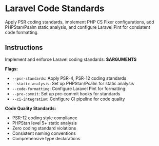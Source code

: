 # Laravel Code Standards

Apply PSR coding standards, implement PHP CS Fixer configurations, add PHPStan/Psalm static analysis, and configure Laravel Pint for consistent code formatting.

## Instructions

Implement and enforce Laravel coding standards: **$ARGUMENTS**

**Flags:**
- `--psr-standards`: Apply PSR-4, PSR-12 coding standards
- `--static-analysis`: Set up PHPStan/Psalm for static analysis
- `--code-formatting`: Configure Laravel Pint for formatting
- `--pre-commit`: Set up pre-commit hooks for standards
- `--ci-integration`: Configure CI pipeline for code quality

**Code Quality Standards:**
- PSR-12 coding style compliance
- PHPStan level 5+ static analysis
- Zero coding standard violations
- Consistent naming conventions
- Comprehensive type declarations